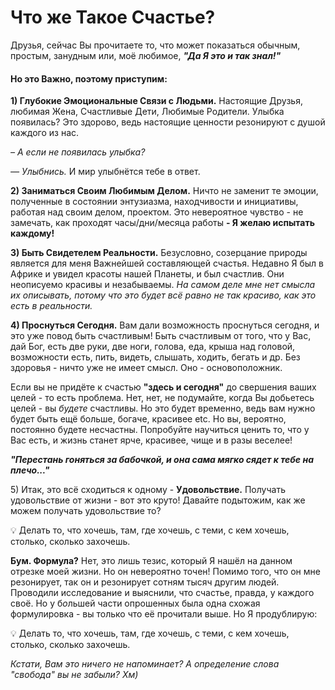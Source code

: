 # Что же Такое Счастье?

Друзья, сейчас Вы прочитаете то, что может показаться обычным, простым, занудным или, моё любимое, _**"Да Я это и так знал!"**_

#### Но это Важно, поэтому приступим:

**1) Глубокие Эмоциональные Связи с Людьми.** Настоящие Друзья, любимая Жена, Счастливые Дети, Любимые Родители. Улыбка появилась? Это здорово, ведь настоящие ценности резонируют с душой каждого из нас.

_– А если не появилась улыбка?_

_— Улыбнись._ И мир улыбнётся тебе в ответ.

**2) Заниматься Своим Любимым Делом.** Ничто не заменит те эмоции, полученные в состоянии энтузиазма, находчивости и инициативы, работая над своим делом, проектом. Это невероятное чувство - не замечать, как проходят часы/дни/месяца работы **- Я желаю испытать каждому!**

**3) Быть Свидетелем Реальности.** Безусловно, созерцание природы является для меня Важнейшей составляющей счастья. Недавно Я был в Африке и увидел красоты нашей Планеты, и был счастлив. Они неописуемо красивы и незабываемы. _На самом деле мне нет смысла их описывать, потому что это будет всё равно не так красиво, как это есть в реальности._

**4) Проснуться Сегодня.** Вам дали возможность проснуться сегодня, и это уже повод быть счастливым! Быть счастливым от того, что у Вас, дай Бог, есть две руки, две ноги, голова, еда, крыша над головой, возможности есть, пить, видеть, слышать, ходить, бегать и др. Без здоровья - ничто уже не имеет смысл. Оно - основоположник.

Если вы не придёте к счастью **"здесь и сегодня"** до свершения ваших целей - то есть проблема. Нет, нет, не подумайте, когда Вы добьетесь целей - вы _будете_ счастливы. Но это будет временно, ведь вам нужно будет быть ещё больше, богаче, красивее etc. Но вы, вероятно, постоянно будете несчастны. Попробуйте научиться ценить то, что у Вас есть, и жизнь станет ярче, красивее, чище и в разы веселее!

_**"Перестань гоняться за бабочкой, и она сама мягко сядет к тебе на плечо..."**_

5\) Итак, это всё сходиться к одному - **Удовольствие.** Получать удовольствие от жизни - вот это круто! Давайте подытожим, как же можем получать удовольствие то?

💡 Делать то, что хочешь, там, где хочешь, с теми, с кем хочешь, столько, сколько захочешь.

**Бум. Формула?** Нет, это лишь тезис, который Я нашёл на данном отрезке моей жизни. Но он невероятно точен! Помимо того, что он мне резонирует, так он и резонирует сотням тысяч другим людей. Проводили исследование и выяснили, что счастье, правда, у каждого своё. Но у &#x431;_&#x43E;_&#x43B;ьшей части опрошенных была одна схожая формулировка - вы только что её прочитали выше. Но Я продублирую:

💡 Делать то, что хочешь, там, где хочешь, с теми, с кем хочешь, столько, сколько захочешь.

_Кстати, Вам это ничего не напоминает? А определение слова "свобода" вы не забыли? Хм)_

